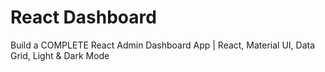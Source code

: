 # React Dashboard

Build a COMPLETE React Admin Dashboard App | React, Material UI, Data Grid, Light & Dark Mode
